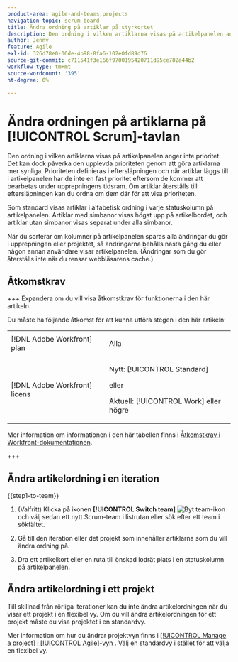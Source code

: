 ```yaml
---
product-area: agile-and-teams;projects
navigation-topic: scrum-board
title: Ändra ordning på artiklar på styrkortet
description: Den ordning i vilken artiklarna visas på artikelpanelen anger inte prioritet. Det kan dock påverka den upplevda prioriteten genom att göra artiklarna mer synliga. Som standard visas artiklar i alfabetisk ordning i varje [!UICONTROL status]-kolumn på artikelpanelen.
author: Jenny
feature: Agile
exl-id: 326d78e0-06de-4b98-8fa6-102e0fd89d76
source-git-commit: c711541f3e166f9700195420711d95ce782a44b2
workflow-type: tm+mt
source-wordcount: '395'
ht-degree: 0%

---
```


# Ändra ordningen på artiklarna på [!UICONTROL Scrum]-tavlan

Den ordning i vilken artiklarna visas på artikelpanelen anger inte prioritet. Det kan dock påverka den upplevda prioriteten genom att göra artiklarna mer synliga. Prioriteten definieras i eftersläpningen och när artiklar läggs till i artikelpanelen har de inte en fast prioritet eftersom de kommer att bearbetas under upprepningens tidsram. Om artiklar återställs till eftersläpningen kan du ordna om dem där för att visa prioriteten.

Som standard visas artiklar i alfabetisk ordning i varje statuskolumn på artikelpanelen. Artiklar med simbanor visas högst upp på artikelbordet, och artiklar utan simbanor visas separat under alla simbanor.

När du sorterar om kolumner på artikelpanelen sparas alla ändringar du gör i upprepningen eller projektet, så ändringarna behålls nästa gång du eller någon annan användare visar artikelpanelen. (Ändringar som du gör återställs inte när du rensar webbläsarens cache.)

## Åtkomstkrav

+++ Expandera om du vill visa åtkomstkrav för funktionerna i den här artikeln.

Du måste ha följande åtkomst för att kunna utföra stegen i den här artikeln:

<table style="table-layout:auto"> 
 <tbody> 
  <tr> 
   <td role="rowheader">[!DNL Adobe Workfront] plan</td> 
   <td> <p>Alla</p> </td> 
  </tr> 
  <tr> 
   <td role="rowheader">[!DNL Adobe Workfront] licens</td> 
   <td> <p>Nytt: [!UICONTROL Standard]</p> 
   eller
   <p>Aktuell: [!UICONTROL Work] eller högre</p> </td> 
  </tr>
 </tbody> 
</table>

Mer information om informationen i den här tabellen finns i [Åtkomstkrav i Workfront-dokumentationen](/help/quicksilver/administration-and-setup/add-users/access-levels-and-object-permissions/access-level-requirements-in-documentation.md).

+++

## Ändra artikelordning i en iteration

{{step1-to-team}}

1. (Valfritt) Klicka på ikonen **[!UICONTROL Switch team]** ![Byt team-ikon](assets/switch-team-icon.png) och välj sedan ett nytt Scrum-team i listrutan eller sök efter ett team i sökfältet.

1. Gå till den iteration eller det projekt som innehåller artiklarna som du vill ändra ordning på.
1. Dra ett artikelkort eller en ruta till önskad lodrät plats i en statuskolumn på artikelpanelen.

## Ändra artikelordning i ett projekt

Till skillnad från rörliga iterationer kan du inte ändra artikelordningen när du visar ett projekt i en flexibel vy. Om du vill ändra artikelordningen för ett projekt måste du visa projektet i en standardvy.

Mer information om hur du ändrar projektvyn finns i [[!UICONTROL Manage a project] i [!UICONTROL Agile]-vyn &#x200B;](../../../manage-work/projects/manage-projects/manage-projects-in-agile-view.md). Välj en standardvy i stället för att välja en flexibel vy.
